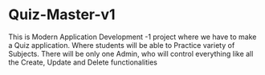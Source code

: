 # Quiz-Master-v1
This is Modern Application Development -1 project where we have to make a Quiz application. Where students will be able to Practice variety of Subjects.
There will be only one Admin, who will control everything like all the Create, Update and Delete functionalities
